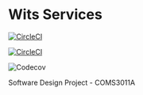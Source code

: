# Wits Services

[![CircleCI](https://dl.circleci.com/status-badge/img/gh/givenng6/sdp_wits_services/tree/master.svg?style=svg)](https://dl.circleci.com/status-badge/redirect/gh/givenng6/sdp_wits_services/tree/master)

[![CircleCI](https://img.shields.io/circleci/build/github/givenng6/sdp_wits_services/master.svg?style=svg)](https://app.circleci.com/pipelines/github/givenng6/sdp_wits_services)

![Codecov](https://img.shields.io/codecov/c/github/givenng6/sdp_wits_services?style=flat-square)

Software Design Project - COMS3011A
 